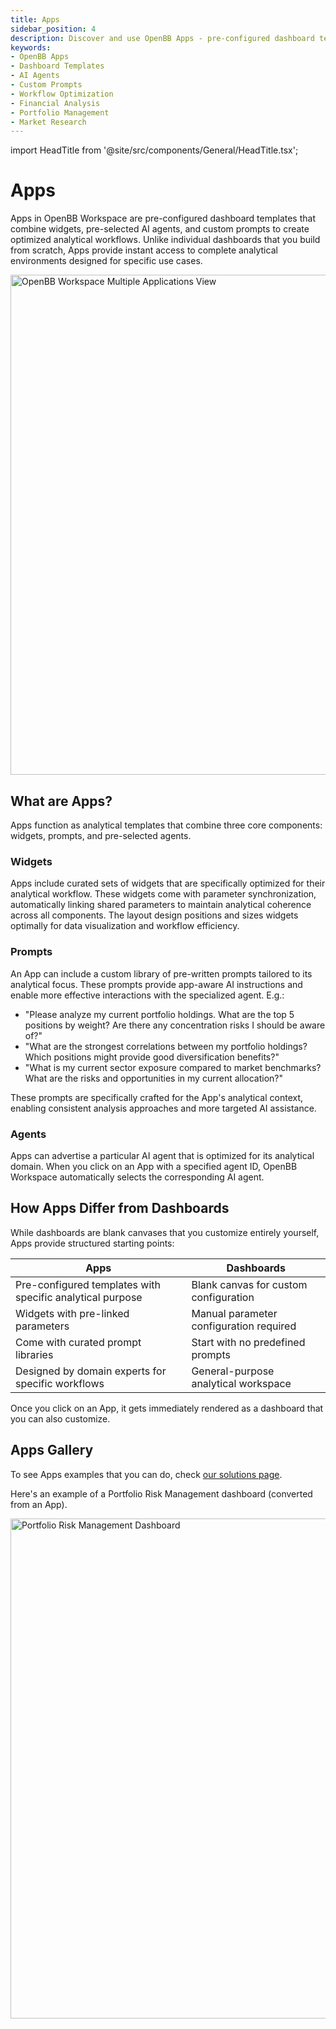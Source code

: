 ```yaml
---
title: Apps
sidebar_position: 4
description: Discover and use OpenBB Apps - pre-configured dashboard templates with integrated AI agents and custom prompts for optimized analytical workflows.
keywords:
- OpenBB Apps
- Dashboard Templates
- AI Agents
- Custom Prompts
- Workflow Optimization
- Financial Analysis
- Portfolio Management
- Market Research
---
```


import HeadTitle from '@site/src/components/General/HeadTitle.tsx';

<HeadTitle title="Apps | OpenBB Workspace Docs" />

# Apps

Apps in OpenBB Workspace are pre-configured dashboard templates that combine widgets, pre-selected AI agents, and custom prompts to create optimized analytical workflows. Unlike individual dashboards that you build from scratch, Apps provide instant access to complete analytical environments designed for specific use cases.

<div style={{display: 'flex', justifyContent: 'center'}}>
  <img
    className="pro-border-gradient"
    alt="OpenBB Workspace Multiple Applications View"
    src="https://openbb-cms.directus.app/assets/2fc9097e-0941-49df-8d83-7d6b5a87bb45.png"
    width="800"
  />
</div>

## What are Apps?

Apps function as analytical templates that combine three core components: widgets, prompts, and pre-selected agents.

### Widgets

Apps include curated sets of widgets that are specifically optimized for their analytical workflow. These widgets come with parameter synchronization, automatically linking shared parameters to maintain analytical coherence across all components. The layout design positions and sizes widgets optimally for data visualization and workflow efficiency.

### Prompts

An App can include a custom library of pre-written prompts tailored to its analytical focus. These prompts provide app-aware AI instructions and enable more effective interactions with the specialized agent. E.g.:

- "Please analyze my current portfolio holdings. What are the top 5 positions by weight? Are there any concentration risks I should be aware of?"
- "What are the strongest correlations between my portfolio holdings? Which positions might provide good diversification benefits?"
- "What is my current sector exposure compared to market benchmarks? What are the risks and opportunities in my current allocation?"

These prompts are specifically crafted for the App's analytical context, enabling consistent analysis approaches and more targeted AI assistance.

### Agents

Apps can advertise a particular AI agent that is optimized for its analytical domain. When you click on an App with a specified agent ID, OpenBB Workspace automatically selects the corresponding AI agent.

## How Apps Differ from Dashboards

While dashboards are blank canvases that you customize entirely yourself, Apps provide structured starting points:

| **Apps** | **Dashboards** |
|----------|----------------|
| Pre-configured templates with specific analytical purpose | Blank canvas for custom configuration |
| Widgets with pre-linked parameters | Manual parameter configuration required |
| Come with curated prompt libraries | Start with no predefined prompts |
| Designed by domain experts for specific workflows | General-purpose analytical workspace |

Once you click on an App, it gets immediately rendered as a dashboard that you can also customize.

## Apps Gallery

To see Apps examples that you can do, check [our solutions page](https://openbb.co/solutions).

Here's an example of a Portfolio Risk Management dashboard (converted from an App).

<div style={{display: 'flex', justifyContent: 'center'}}>
  <img
    className="pro-border-gradient"
    width="800"
    alt="Portfolio Risk Management Dashboard"
    src="https://openbb-cms.directus.app/assets/b1d5b799-3abe-4d45-b04c-601e2b652b18.png"
  />
</div>
